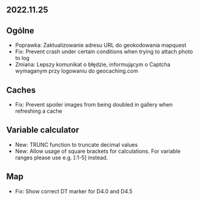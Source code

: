 ## 2022.11.25

## Ogólne
- Poprawka: Zaktualizowanie adresu URL do geokodowania mapquest
- Fix: Prevent crash under certain conditions when trying to attach photo to log
- Zmiana: Lepszy komunikat o błędzie, informującym o Captcha wymaganym przy logowaniu do geocaching.com

## Caches
- Fix: Prevent spoiler images from being doubled in gallery when refreshing a cache

## Variable calculator
- New: TRUNC function to truncate decimal values
- New: Allow usage of square brackets for calculations. For variable ranges please use e.g. \[:1-5\] instead.

## Map
- Fix: Show correct DT marker for D4.0 and D4.5
